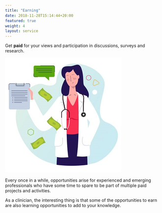 ```yaml
---
title: "Earning"
date: 2018-11-28T15:14:44+20:00  
featured: true
weight: 4
layout: service
---
```


Get **paid** for your views and participation in discussions, surveys and research.

![Clinician](/images/illustrations/earn-extra.jpg)

Every once in a while, opportunities arise for experienced and emerging professionals who have some time to spare to be part of multiple paid projects and activities.

As a clinician, the interesting thing is that some of the opportunities to earn are also learning opportunities to add to your knowledge. 


